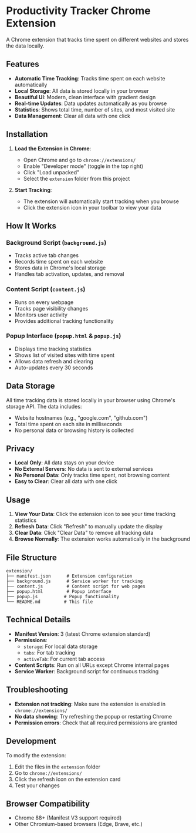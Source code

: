 # Productivity Tracker Chrome Extension

A Chrome extension that tracks time spent on different websites and stores the data locally.

## Features

- **Automatic Time Tracking**: Tracks time spent on each website automatically
- **Local Storage**: All data is stored locally in your browser
- **Beautiful UI**: Modern, clean interface with gradient design
- **Real-time Updates**: Data updates automatically as you browse
- **Statistics**: Shows total time, number of sites, and most visited site
- **Data Management**: Clear all data with one click

## Installation

1. **Load the Extension in Chrome**:
   - Open Chrome and go to `chrome://extensions/`
   - Enable "Developer mode" (toggle in the top right)
   - Click "Load unpacked"
   - Select the `extension` folder from this project

2. **Start Tracking**:
   - The extension will automatically start tracking when you browse
   - Click the extension icon in your toolbar to view your data

## How It Works

### Background Script (`background.js`)
- Tracks active tab changes
- Records time spent on each website
- Stores data in Chrome's local storage
- Handles tab activation, updates, and removal

### Content Script (`content.js`)
- Runs on every webpage
- Tracks page visibility changes
- Monitors user activity
- Provides additional tracking functionality

### Popup Interface (`popup.html` & `popup.js`)
- Displays time tracking statistics
- Shows list of visited sites with time spent
- Allows data refresh and clearing
- Auto-updates every 30 seconds

## Data Storage

All time tracking data is stored locally in your browser using Chrome's storage API. The data includes:
- Website hostnames (e.g., "google.com", "github.com")
- Total time spent on each site in milliseconds
- No personal data or browsing history is collected

## Privacy

- **Local Only**: All data stays on your device
- **No External Servers**: No data is sent to external services
- **No Personal Data**: Only tracks time spent, not browsing content
- **Easy to Clear**: Clear all data with one click

## Usage

1. **View Your Data**: Click the extension icon to see your time tracking statistics
2. **Refresh Data**: Click "Refresh" to manually update the display
3. **Clear Data**: Click "Clear Data" to remove all tracking data
4. **Browse Normally**: The extension works automatically in the background

## File Structure

```
extension/
├── manifest.json      # Extension configuration
├── background.js      # Service worker for tracking
├── content.js         # Content script for web pages
├── popup.html         # Popup interface
├── popup.js          # Popup functionality
└── README.md         # This file
```

## Technical Details

- **Manifest Version**: 3 (latest Chrome extension standard)
- **Permissions**: 
  - `storage`: For local data storage
  - `tabs`: For tab tracking
  - `activeTab`: For current tab access
- **Content Scripts**: Run on all URLs except Chrome internal pages
- **Service Worker**: Background script for continuous tracking

## Troubleshooting

- **Extension not tracking**: Make sure the extension is enabled in `chrome://extensions/`
- **No data showing**: Try refreshing the popup or restarting Chrome
- **Permission errors**: Check that all required permissions are granted

## Development

To modify the extension:
1. Edit the files in the `extension` folder
2. Go to `chrome://extensions/`
3. Click the refresh icon on the extension card
4. Test your changes

## Browser Compatibility

- Chrome 88+ (Manifest V3 support required)
- Other Chromium-based browsers (Edge, Brave, etc.) 